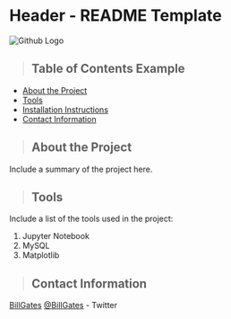 # Header - README Template
![Github Logo](https://octodex.github.com/images/orderedlistocat.png "Github logo - markdown")

>## Table of Contents Example
* [About the Project](#about_the_project)
* [Tools](#tools)
* [Installation Instructions](#installation_instructions)
* [Contact Information](#contact)
  
>## About the Project
Include a summary of the project here.

>## Tools
Include a list of the tools used in the project:
1. Jupyter Notebook
2. MySQL
3. Matplotlib

>## Contact Information
[BillGates](https://www.linkedin.com/in/williamhgates/detail/recent-activity/posts/)
[@BillGates](https://twitter.com/BillGates) - Twitter